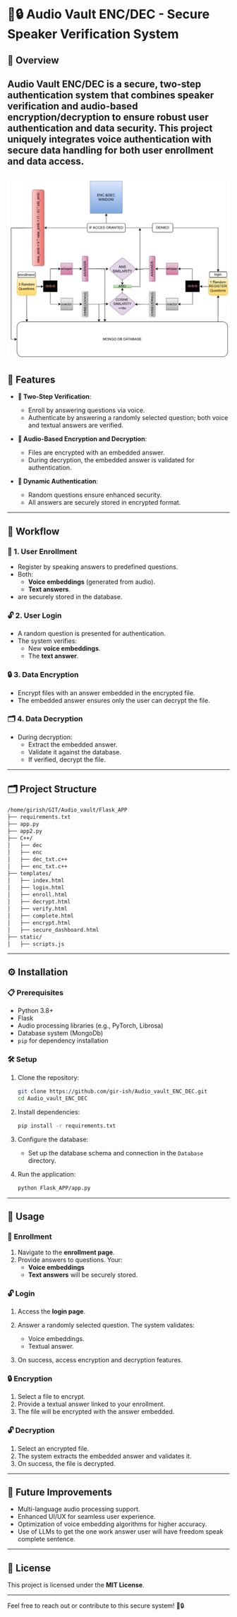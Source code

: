 
# 🎤🔒 Audio Vault ENC/DEC - Secure Speaker Verification System

## 🌟 Overview
**Audio Vault ENC/DEC** is a secure, two-step authentication system that combines **speaker verification** and **audio-based encryption/decryption** to ensure robust user authentication and data security. This project uniquely integrates voice authentication with secure data handling for both **user enrollment** and **data access**.
---
![Example Screenshot](audio-vault-enc-dec-application.drawio.png "Project Working")
---

## 🚀 Features
- **🔑 Two-Step Verification**:
  - Enroll by answering questions via voice.
  - Authenticate by answering a randomly selected question; both voice and textual answers are verified.
  
- **🔐 Audio-Based Encryption and Decryption**:
  - Files are encrypted with an embedded answer.
  - During decryption, the embedded answer is validated for authentication.

- **🎲 Dynamic Authentication**:
  - Random questions ensure enhanced security.
  - All answers are securely stored in encrypted format.

---

## 🔄 Workflow

### 📝 1. User Enrollment
- Register by speaking answers to predefined questions.
- Both:
  - **Voice embeddings** (generated from audio).
  - **Text answers**.
- are securely stored in the database.

### 🔓 2. User Login
- A random question is presented for authentication.
- The system verifies:
  - New **voice embeddings**.
  - The **text answer**.

### 🔒 3. Data Encryption
- Encrypt files with an answer embedded in the encrypted file.
- The embedded answer ensures only the user can decrypt the file.

### 🗂️ 4. Data Decryption
- During decryption:
  - Extract the embedded answer.
  - Validate it against the database.
  - If verified, decrypt the file.

---

## 🗂️ Project Structure

<!-- ```plaintext
Audio_vault_ENC_DEC/
│
├── APP/                      # Application resources
│   ├── static/               # Static files (CSS, JS, images)
│   └── templates/            # HTML templates
│
├── Database/                 # Database configurations and files
│   └── audio_vault.db        # SQLite database file
│
├── Flask_APP/                # Web application (Flask framework)
│   ├── __init__.py           # Flask app initialization
│   ├── routes.py             # Application routes
│   └── models.py             # Database models
│
├── Audio_vault.py            # Core script for audio vault functionality
├── Audio_vault_uni.py        # Unified/alternative script
├── audio_vault1.py           # Another version of the main script
├── fetch_data.py             # Script to fetch user data
├── requirements.txt          # General project dependencies
├── requirements_audio_vault.txt  # Audio-specific dependencies
├── setup.sh                  # Setup script for initializing the environment
├── test.py                   # Testing script
├── AUDIO_VAULT.drawio.png    # Architecture/workflow diagram
└── README.md                 # Project documentation (this file)
``` -->
```plaintext
/home/girish/GIT/Audio_vault/Flask_APP
├── requirements.txt
├── app.py
├── app2.py               
├── C++/
│   ├── dec
│   ├── enc
│   ├── dec_txt.c++
│   ├── enc_txt.c++
├── templates/
│   ├── index.html
│   ├── login.html
│   ├── enroll.html
│   ├── decrypt.html
│   ├── verify.html
│   ├── complete.html
│   ├── encrypt.html
│   ├── secure_dashboard.html
├── static/
│   ├── scripts.js
```
---

## ⚙️ Installation

### 📋 Prerequisites
- Python 3.8+
- Flask
- Audio processing libraries (e.g., PyTorch, Librosa)
- Database system (MongoDb)
- `pip` for dependency installation

### 🛠️ Setup
1. Clone the repository:
   ```bash
   git clone https://github.com/gir-ish/Audio_vault_ENC_DEC.git
   cd Audio_vault_ENC_DEC
   ```

2. Install dependencies:
   ```bash
   pip install -r requirements.txt
   ```

3. Configure the database:
   - Set up the database schema and connection in the `Database` directory.

4. Run the application:
   ```bash
   python Flask_APP/app.py
   ```

---

## 📖 Usage

### 📝 Enrollment
1. Navigate to the **enrollment page**.
2. Provide answers to questions. Your:
   - **Voice embeddings**
   - **Text answers**
   will be securely stored.

### 🔓 Login
1. Access the **login page**.
2. Answer a randomly selected question. The system validates:
   - Voice embeddings.
   - Textual answer.

3. On success, access encryption and decryption features.

### 🔒 Encryption
1. Select a file to encrypt.
2. Provide a textual answer linked to your enrollment.
3. The file will be encrypted with the answer embedded.

### 🔓 Decryption
1. Select an encrypted file.
2. The system extracts the embedded answer and validates it.
3. On success, the file is decrypted.

---

## 🎯 Future Improvements
- Multi-language audio processing support.
- Enhanced UI/UX for seamless user experience.
- Optimization of voice embedding algorithms for higher accuracy.
- Use of LLMs to get the one work answer user will have freedom speak complete sentence.
---
<!-- 
## 🤝 Contributing
1. Fork the repository.
2. Create a new branch for your changes.
3. Submit a pull request with a detailed explanation. -->

<!-- --- -->

## 📜 License
This project is licensed under the **MIT License**.

---

Feel free to reach out or contribute to this secure system! 🎤🔒
